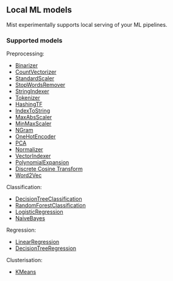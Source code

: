 ## Local ML models

Mist experimentally supports local serving of your ML pipelines.

### Supported models

Preprocessing:
  - [Binarizer](./../examples-spark2/src/main/scala/BinarizerJob.scala)
  - [CountVectorizer](./../examples-spark2/src/main/scala/CountVectorizerJob.scala)
  - [StandardScaler](./../examples-spark2/src/main/scala/StandardScalerJob.scala)
  - [StopWordsRemover](./../examples-spark2/src/main/scala/StopWordsRemoverJob.scala)
  - [StringIndexer](./../examples-spark2/src/main/scala/StringIndexerJob.scala)
  - [Tokenizer](./../examples-spark2/src/main/scala/MLClassification.scala)
  - [HashingTF](./../examples-spark2/src/main/scala/MLClassification.scala)
  - [IndexToString](./../examples-spark2/src/main/scala/IndexToStringJob.scala)
  - [MaxAbsScaler](./../examples-spark2/src/main/scala/MaxAbsScalerJob.scala)
  - [MinMaxScaler](./../examples-spark2/src/main/scala/MinMaxScalerJob.scala)
  - [NGram](./../examples-spark2/src/main/scala/NgramJob.scala)
  - [OneHotEncoder](./../examples-spark2/src/main/scala/OneHotEncoderJob.scala)
  - [PCA](./../examples-spark2/src/main/scala/PCAJob.scala)
  - [Normalizer](./../examples-spark2/src/main/scala/NormalizerJob.scala)
  - [VectorIndexer](./../examples-spark2/src/main/scala/DTreeRegressionJob.scala)
  - [PolynomialExpansion](./../examples-spark2/src/main/scala/PolynomialExpansionJob.scala)
  - [Discrete Cosine Transform](./../examples-spark2/src/main/scala/DCTJob.scala)
  - [Word2Vec](./../examples-spark2/src/main/scala/Word2VecJob.scala)
  
Classification:
  - [DecisionTreeClassification](./../examples-spark2/src/main/scala/DTreeClassificationJob.scala)
  - [RandomForestClassification](./../examples-spark2/src/main/scala/RandomForestClassificationJob.scala)
  - [LogisticRegression](./../examples-spark2/src/main/scala/MLClassification.scala)
  - [NaiveBayes](./../examples-spark2/src/main/scala/NaiveBayesJob.scala)

Regression:
  - [LinearRegression](./../examples-spark2/src/main/scala/LinearRegressionJob.scala)
  - [DecisionTreeRegression](./../examples-spark2/src/main/scala/DTreeRegressionJob.scala)

Clusterisation:
  - [KMeans](./../examples-spark2/src/main/scala/KMeansJob.scala)
